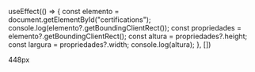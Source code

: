 useEffect(() => {
    const elemento = document.getElementById("certifications");
    console.log(elemento?.getBoundingClientRect());
    const propriedades = elemento?.getBoundingClientRect();
    const altura = propriedades?.height;
    const largura = propriedades?.width;
    console.log(altura);
  }, [])

  448px